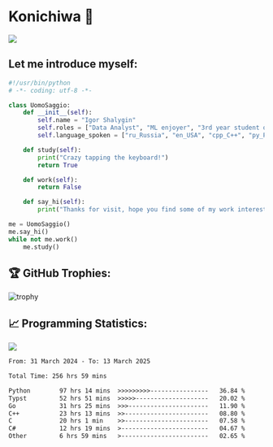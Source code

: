 # Konichiwa 👋
![](https://komarev.com/ghpvc/?username=IgorFandre&color=brightgreen)

## Let me introduce myself:
```py
#!/usr/bin/python
# -*- coding: utf-8 -*-

class UomoSaggio:
    def __init__(self):
        self.name = "Igor Shalygin"
        self.roles = ["Data Analyst", "ML enjoyer", "3rd year student of MIPT"]
        self.language_spoken = ["ru_Russia", "en_USA", "cpp_C++", "py_Python", "go_Golang"]

    def study(self):
        print("Crazy tapping the keyboard!")
        return True

    def work(self):
        return False

    def say_hi(self):
        print("Thanks for visit, hope you find some of my work interesting.")

me = UomoSaggio()
me.say_hi()
while not me.work()
    me.study()
```

## 🏆 GitHub Trophies:
![trophy](https://github-profile-trophy.vercel.app/?username=IgorFandre&title=MultiLanguage,Repositories,Commits,Experience,PullRequest,Reviews)

## 📈 Programming Statistics:

![](https://github-profile-summary-cards.vercel.app/api/cards/profile-details?username=IgorFandre&theme=solarized_dark)

<!--START_SECTION:waka-->

```txt
From: 31 March 2024 - To: 13 March 2025

Total Time: 256 hrs 59 mins

Python        97 hrs 14 mins  >>>>>>>>>----------------   36.84 %
Typst         52 hrs 51 mins  >>>>>--------------------   20.02 %
Go            31 hrs 25 mins  >>>----------------------   11.90 %
C++           23 hrs 13 mins  >>-----------------------   08.80 %
C             20 hrs 1 min    >>-----------------------   07.58 %
C#            12 hrs 19 mins  >------------------------   04.67 %
Other         6 hrs 59 mins   >------------------------   02.65 %
```

<!--END_SECTION:waka-->

